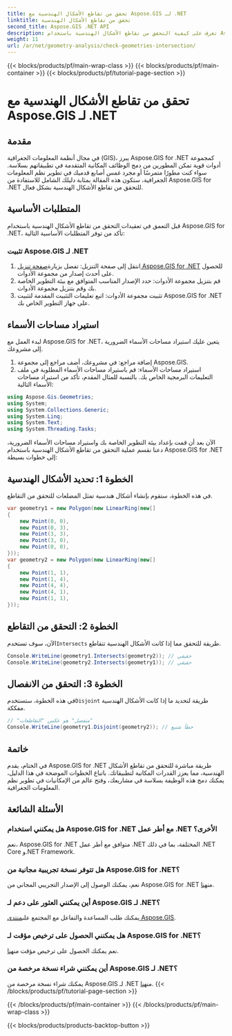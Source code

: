 ```yaml
---
title: تحقق من تقاطع الأشكال الهندسية مع Aspose.GIS لـ .NET
linktitle: تحقق من تقاطع الأشكال الهندسية
second_title: Aspose.GIS .NET API
description: تعرف على كيفية التحقق من تقاطع الأشكال الهندسية باستخدام Aspose.GIS for .NET مع إرشادات خطوة بخطوة. تعزيز تطوير نظم المعلومات الجغرافية الخاصة بك دون عناء.
weight: 11
url: /ar/net/geometry-analysis/check-geometries-intersection/
---
```


{{< blocks/products/pf/main-wrap-class >}}
{{< blocks/products/pf/main-container >}}
{{< blocks/products/pf/tutorial-page-section >}}

# تحقق من تقاطع الأشكال الهندسية مع Aspose.GIS لـ .NET

## مقدمة
في مجال أنظمة المعلومات الجغرافية (GIS)، يبرز Aspose.GIS for .NET كمجموعة أدوات قوية تمكن المطورين من دمج الوظائف المكانية المتقدمة في تطبيقاتهم بسلاسة. سواء كنت مطورًا متمرسًا أو مجرد غمس أصابع قدميك في تطوير نظم المعلومات الجغرافية، ستكون هذه المقالة بمثابة دليلك الشامل للاستفادة من Aspose.GIS for .NET للتحقق من تقاطع الأشكال الهندسية بشكل فعال.
## المتطلبات الأساسية
قبل التعمق في تعقيدات التحقق من تقاطع الأشكال الهندسية باستخدام Aspose.GIS for .NET، تأكد من توفر المتطلبات الأساسية التالية:
### تثبيت Aspose.GIS لـ .NET
1.  انتقل إلى صفحة التنزيل: تفضل بزيارة[صفحة تنزيل Aspose.GIS for .NET](https://releases.aspose.com/gis/net/) للحصول على أحدث إصدار من مجموعة الأدوات.
2. قم بتنزيل مجموعة الأدوات: حدد الإصدار المناسب المتوافق مع بيئة التطوير الخاصة بك وقم بتنزيل مجموعة الأدوات.
3. تثبيت مجموعة الأدوات: اتبع تعليمات التثبيت المقدمة لتثبيت Aspose.GIS for .NET على جهاز التطوير الخاص بك.

## استيراد مساحات الأسماء
لبدء العمل مع Aspose.GIS for .NET، يتعين عليك استيراد مساحات الأسماء الضرورية إلى مشروعك.
1. إضافة مراجع: في مشروعك، أضف مراجع إلى مجموعة Aspose.GIS.
2. استيراد مساحات الأسماء: قم باستيراد مساحات الأسماء المطلوبة في ملف التعليمات البرمجية الخاص بك. بالنسبة للمثال المقدم، تأكد من استيراد مساحات الأسماء التالية:
```csharp
using Aspose.Gis.Geometries;
using System;
using System.Collections.Generic;
using System.Linq;
using System.Text;
using System.Threading.Tasks;
```

الآن بعد أن قمت بإعداد بيئة التطوير الخاصة بك واستيراد مساحات الأسماء الضرورية، دعنا نقسم عملية التحقق من تقاطع الأشكال الهندسية باستخدام Aspose.GIS for .NET إلى خطوات بسيطة:
## الخطوة 1: تحديد الأشكال الهندسية
في هذه الخطوة، ستقوم بإنشاء أشكال هندسية تمثل المضلعات للتحقق من التقاطع.
```csharp
var geometry1 = new Polygon(new LinearRing(new[]
{
    new Point(0, 0),
    new Point(0, 3),
    new Point(3, 3),
    new Point(3, 0),
    new Point(0, 0),
}));
var geometry2 = new Polygon(new LinearRing(new[]
{
    new Point(1, 1),
    new Point(1, 4),
    new Point(4, 4),
    new Point(4, 1),
    new Point(1, 1),
}));
```
## الخطوة 2: التحقق من التقاطع
 الآن، سوف تستخدم`Intersects` طريقة للتحقق مما إذا كانت الأشكال الهندسية تتقاطع.
```csharp
Console.WriteLine(geometry1.Intersects(geometry2)); // حقيقي
Console.WriteLine(geometry2.Intersects(geometry1)); // حقيقي
```
## الخطوة 3: التحقق من الانفصال
 في هذه الخطوة، ستستخدم`Disjoint` طريقة لتحديد ما إذا كانت الأشكال الهندسية مفككة.
```csharp
// "منفصل" هو عكس "التقاطعات"
Console.WriteLine(geometry1.Disjoint(geometry2)); // خطأ شنيع
```

## خاتمة
في الختام، يقدم Aspose.GIS for .NET طريقة مباشرة للتحقق من تقاطع الأشكال الهندسية، مما يعزز القدرات المكانية لتطبيقاتك. باتباع الخطوات الموضحة في هذا الدليل، يمكنك دمج هذه الوظيفة بسلاسة في مشاريعك، وفتح عالم من الإمكانيات في تطوير نظم المعلومات الجغرافية.
## الأسئلة الشائعة
### هل يمكنني استخدام Aspose.GIS for .NET مع أطر عمل .NET الأخرى؟
نعم، Aspose.GIS for .NET متوافق مع أطر عمل .NET المختلفة، بما في ذلك .NET Core و.NET Framework.
### هل تتوفر نسخة تجريبية مجانية من Aspose.GIS for .NET؟
 نعم، يمكنك الوصول إلى الإصدار التجريبي المجاني من Aspose.GIS for .NET من[هنا](https://releases.aspose.com/).
### أين يمكنني العثور على دعم لـ Aspose.GIS لـ .NET؟
 يمكنك طلب المساعدة والتفاعل مع المجتمع على[منتدى Aspose.GIS](https://forum.aspose.com/c/gis/33).
### هل يمكنني الحصول على ترخيص مؤقت لـ Aspose.GIS for .NET؟
 نعم يمكنك الحصول على ترخيص مؤقت من[هنا](https://purchase.aspose.com/temporary-license/).
### أين يمكنني شراء نسخة مرخصة من Aspose.GIS لـ .NET؟
 يمكنك شراء نسخة مرخصة من Aspose.GIS لـ .NET من[هنا](https://purchase.aspose.com/buy).
{{< /blocks/products/pf/tutorial-page-section >}}

{{< /blocks/products/pf/main-container >}}
{{< /blocks/products/pf/main-wrap-class >}}

{{< blocks/products/products-backtop-button >}}
